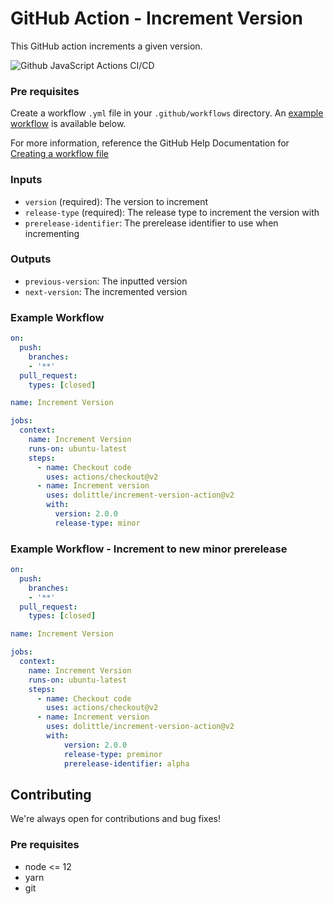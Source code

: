 # GitHub Action - Increment Version
This GitHub action increments a given version.

![Github JavaScript Actions CI/CD](https://github.com/dolittle/increment-version-action/workflows/Github%20JavaScript%20Actions%20CI/CD/badge.svg)

### Pre requisites
Create a workflow `.yml` file in your `.github/workflows` directory. An [example workflow](#example-workflow) is available below.

For more information, reference the GitHub Help Documentation for [Creating a workflow file](https://help.github.com/en/articles/configuring-a-workflow#creating-a-workflow-file)

### Inputs
- `version` (required): The version to increment
- `release-type` (required): The release type to increment the version with
- `prerelease-identifier`: The prerelease identifier to use when incrementing

### Outputs
- `previous-version`: The inputted version
- `next-version`: The incremented version

### Example Workflow
```yaml
on:
  push:
    branches:
    - '**'
  pull_request:
    types: [closed]

name: Increment Version

jobs:
  context:
    name: Increment Version
    runs-on: ubuntu-latest
    steps:
      - name: Checkout code
        uses: actions/checkout@v2
      - name: Increment version
        uses: dolittle/increment-version-action@v2
        with:
          version: 2.0.0
          release-type: minor

```

### Example Workflow - Increment to new minor prerelease
```yaml
on:
  push:
    branches:
    - '**'
  pull_request:
    types: [closed]

name: Increment Version

jobs:
  context:
    name: Increment Version
    runs-on: ubuntu-latest
    steps:
      - name: Checkout code
        uses: actions/checkout@v2
      - name: Increment version
        uses: dolittle/increment-version-action@v2
        with:
            version: 2.0.0
            release-type: preminor
            prerelease-identifier: alpha

```

## Contributing
We're always open for contributions and bug fixes!

### Pre requisites
- node <= 12
- yarn
- git
